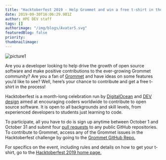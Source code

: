 ```yaml
---
title: "Hacktoberfest 2019 - Help Grommet and win a free t-shirt in the process"
date: 2019-09-30T16:06:29.981Z
author: HPE DEV staff 
tags: []
authorimage: "/img/blogs/Avatar5.svg"
featuredBlog: false
priority:
thumbnailimage:
---
```

![picture1](https://hpe-developer-portal.s3.amazonaws.com/uploads/media/2019/8/picture1-1569859873855.png)

Are you a developer looking to help drive the growth of open source software and make positive contributions to the ever-growing Grommet community? Are you a fan of [Grommet](https://v2.grommet.io/) and have ideas on some features you’d like to see? Well, here’s your chance to contribute and get a free t-shirt in the process!

Hacktoberfest is a month-long celebration run by [DigitalOcean](https://www.digitalocean.com/) and [DEV design](https://dev.to/) aimed at encouraging coders worldwide to contribute to open source software. It is open to all backgrounds and skill levels, from experienced developers to students just learning to code.

To participate, all you have to do is sign up anytime between October 1 and October 31 and submit four [pull requests](https://help.github.com/en/articles/about-pull-requests) to any public GitHub repositories. To contribute to Grommet, access any of the Grommet issues in the Hacktoberfest challenge by going to the [Grommet GitHub Repo.](https://github.com/grommet/grommet/labels/hacktoberfest)

For specifics on the event, including rules and details on how to get your t-shirt, go to the [Hacktoberfest 2019 home page.](https://hacktoberfest.digitalocean.com/) 
